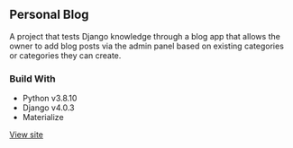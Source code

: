 ## Personal Blog
A project that tests Django knowledge through a blog app that allows the owner to add blog posts via the admin panel based on existing categories or categories they can create.

### Build With
* Python v3.8.10
* Django v4.0.3
* Materialize

[View site](https://jm-blogs.herokuapp.com/)